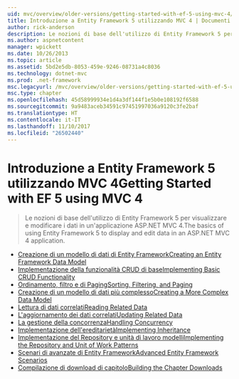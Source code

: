 ```yaml
---
uid: mvc/overview/older-versions/getting-started-with-ef-5-using-mvc-4/index
title: Introduzione a Entity Framework 5 utilizzando MVC 4 | Documenti Microsoft
author: rick-anderson
description: Le nozioni di base dell'utilizzo di Entity Framework 5 per visualizzare e modificare i dati in un'applicazione ASP.NET MVC 4.
ms.author: aspnetcontent
manager: wpickett
ms.date: 10/26/2013
ms.topic: article
ms.assetid: 5bd2e5db-8053-459e-9246-08731a4c8036
ms.technology: dotnet-mvc
ms.prod: .net-framework
msc.legacyurl: /mvc/overview/older-versions/getting-started-with-ef-5-using-mvc-4
msc.type: chapter
ms.openlocfilehash: 45d58999934e1d4a3df144f1e5b0e108192f6588
ms.sourcegitcommit: 9a9483aceb34591c97451997036a9120c3fe2baf
ms.translationtype: HT
ms.contentlocale: it-IT
ms.lasthandoff: 11/10/2017
ms.locfileid: "26502440"
---
```

<a name="getting-started-with-ef-5-using-mvc-4"></a><span data-ttu-id="63664-103">Introduzione a Entity Framework 5 utilizzando MVC 4</span><span class="sxs-lookup"><span data-stu-id="63664-103">Getting Started with EF 5 using MVC 4</span></span>
====================
> <span data-ttu-id="63664-104">Le nozioni di base dell'utilizzo di Entity Framework 5 per visualizzare e modificare i dati in un'applicazione ASP.NET MVC 4.</span><span class="sxs-lookup"><span data-stu-id="63664-104">The basics of using Entity Framework 5 to display and edit data in an ASP.NET MVC 4 application.</span></span>


- [<span data-ttu-id="63664-105">Creazione di un modello di dati di Entity Framework</span><span class="sxs-lookup"><span data-stu-id="63664-105">Creating an Entity Framework Data Model</span></span>](creating-an-entity-framework-data-model-for-an-asp-net-mvc-application.md)
- [<span data-ttu-id="63664-106">Implementazione della funzionalità CRUD di base</span><span class="sxs-lookup"><span data-stu-id="63664-106">Implementing Basic CRUD Functionality</span></span>](implementing-basic-crud-functionality-with-the-entity-framework-in-asp-net-mvc-application.md)
- [<span data-ttu-id="63664-107">Ordinamento, filtro e di Paging</span><span class="sxs-lookup"><span data-stu-id="63664-107">Sorting, Filtering, and Paging</span></span>](sorting-filtering-and-paging-with-the-entity-framework-in-an-asp-net-mvc-application.md)
- [<span data-ttu-id="63664-108">Creazione di un modello di dati più complesso</span><span class="sxs-lookup"><span data-stu-id="63664-108">Creating a More Complex Data Model</span></span>](creating-a-more-complex-data-model-for-an-asp-net-mvc-application.md)
- [<span data-ttu-id="63664-109">Lettura di dati correlati</span><span class="sxs-lookup"><span data-stu-id="63664-109">Reading Related Data</span></span>](reading-related-data-with-the-entity-framework-in-an-asp-net-mvc-application.md)
- [<span data-ttu-id="63664-110">L'aggiornamento dei dati correlati</span><span class="sxs-lookup"><span data-stu-id="63664-110">Updating Related Data</span></span>](updating-related-data-with-the-entity-framework-in-an-asp-net-mvc-application.md)
- [<span data-ttu-id="63664-111">La gestione della concorrenza</span><span class="sxs-lookup"><span data-stu-id="63664-111">Handling Concurrency</span></span>](handling-concurrency-with-the-entity-framework-in-an-asp-net-mvc-application.md)
- [<span data-ttu-id="63664-112">Implementazione dell'ereditarietà</span><span class="sxs-lookup"><span data-stu-id="63664-112">Implementing Inheritance</span></span>](implementing-inheritance-with-the-entity-framework-in-an-asp-net-mvc-application.md)
- [<span data-ttu-id="63664-113">Implementazione del Repository e unità di lavoro modelli</span><span class="sxs-lookup"><span data-stu-id="63664-113">Implementing the Repository and Unit of Work Patterns</span></span>](implementing-the-repository-and-unit-of-work-patterns-in-an-asp-net-mvc-application.md)
- [<span data-ttu-id="63664-114">Scenari di avanzate di Entity Framework</span><span class="sxs-lookup"><span data-stu-id="63664-114">Advanced Entity Framework Scenarios</span></span>](advanced-entity-framework-scenarios-for-an-mvc-web-application.md)
- [<span data-ttu-id="63664-115">Compilazione di download di capitolo</span><span class="sxs-lookup"><span data-stu-id="63664-115">Building the Chapter Downloads</span></span>](building-the-ef5-mvc4-chapter-downloads.md)
